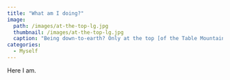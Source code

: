 ```yaml
---
title: "What am I doing?"
image: 
  path: /images/at-the-top-lg.jpg
  thumbnail: /images/at-the-top-lg.jpg
  caption: "Being down-to-earth? Only at the top [of the Table Mountain]."
categories:
  - Myself
---
```


Here I am.